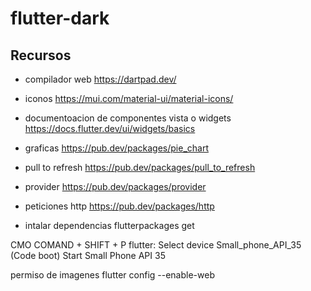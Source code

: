# flutter-dark

## Recursos
- compilador web
https://dartpad.dev/
- iconos 
https://mui.com/material-ui/material-icons/
- documentoacion de componentes vista o widgets
https://docs.flutter.dev/ui/widgets/basics
- graficas
https://pub.dev/packages/pie_chart
- pull to refresh
https://pub.dev/packages/pull_to_refresh
- provider
https://pub.dev/packages/provider
- peticiones http
https://pub.dev/packages/http

- intalar dependencias
flutterpackages get


CMO COMAND + SHIFT + P
flutter: Select device 
Small_phone_API_35 (Code boot) 
Start Small Phone API 35

permiso de imagenes 
flutter config --enable-web

